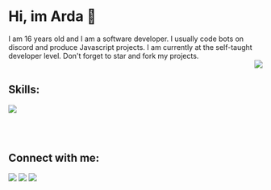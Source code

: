<h1>Hi, im Arda 👋

</h1>
I am 16 years old and I am a software developer. I usually code bots on discord and produce Javascript projects. I am currently at the self-taught developer level. Don't forget to star and fork my projects.

<br>
<a href="https://discord.com/users/920366542531743797"><img align="right" src="https://lanyard-profile-readme.vercel.app/api/920366542531743797"></a>

</br>

## Skills:
<img src="https://skillicons.dev/icons?i=js,ts,html,css,php,nodejs,express,mongodb,firebase&theme=dark" />
</div>

<br></br>

## Connect with me:
<div>
   <a href="https://instagram.com/"><img src="https://skillicons.dev/icons?i=instagram&theme=dark" /></a>
   <a href="https://twitter.com/"><img src="https://skillicons.dev/icons?i=twitter&theme=dark" /></a>
   <a href="https://discord.com/users/920366542531743797"><img src="https://skillicons.dev/icons?i=discord&theme=dark" /></a>
   <a href="https://youtube.com/:<img src"https://skillicons.dev/icons?i=youtube&theme=dark" /> </a>
</div>

